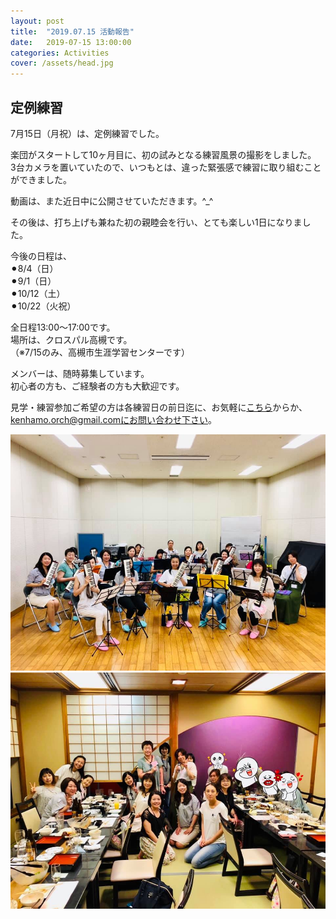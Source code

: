 ```yaml
---
layout: post
title:  "2019.07.15 活動報告"
date:   2019-07-15 13:00:00
categories: Activities
cover: /assets/head.jpg
---
```

## 定例練習

7月15日（月祝）は、定例練習でした。  
  
楽団がスタートして10ヶ月目に、初の試みとなる練習風景の撮影をしました。  
3台カメラを置いていたので、いつもとは、違った緊張感で練習に取り組むことができました。  
  
動画は、また近日中に公開させていただきます。^_^  
  
その後は、打ち上げも兼ねた初の親睦会を行い、とても楽しい1日になりました。  
  
  
今後の日程は、  
⚫︎8/4（日）  
⚫︎9/1（日）  
⚫︎10/12（土）  
⚫︎10/22（火祝）  

全日程13:00〜17:00です。  
場所は、クロスパル高槻です。  
（※7/15のみ、高槻市生涯学習センターです）  
  
メンバーは、随時募集しています。  
初心者の方も、ご経験者の方も大歓迎です。  

見学・練習参加ご希望の方は各練習日の前日迄に、お気軽に[こちら](https://docs.google.com/forms/d/e/1FAIpQLSeOdIlDB3uChvhrr9F543WjyJz2orR1FHCYdYVnwKcQU6wVcg/viewform)からか、kenhamo.orch@gmail.comにお問い合わせ下さい。

  
<img border="0" src="/assets/20190715-1.jpg">  
  
<img border="0" src="/assets/20190715-2.jpg">  
